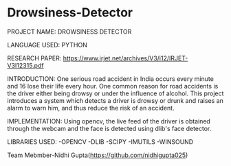 # Drowsiness-Detector

PROJECT NAME: DROWSINESS DETECTOR

LANGUAGE USED: PYTHON

RESEARCH PAPER: https://www.irjet.net/archives/V3/i12/IRJET-V3I12315.pdf

INTRODUCTION:
One serious road accident in India occurs every minute and 16 lose their life every hour. One common reason for road accidents is the driver either being drowsy or under the influence of alcohol. This project introduces a system which detects a driver is drowsy or drunk and raises an alarm to warn him, and thus reduce the risk of an accident.

IMPLEMENTATION:
Using opencv, the live feed of the driver is obtained through the webcam and the face is detected using dlib's face detector.  


LIBRARIES USED:
-OPENCV
-DLIB
-SCIPY
-IMUTILS
-WINSOUND


Team Mebmber-Nidhi Gupta(https://github.com/nidhigupta025)
